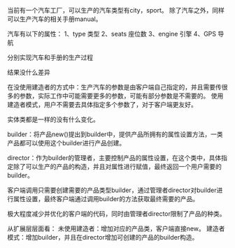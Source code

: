 当前有一个汽车工厂，可以生产的汽车类型有city，sport。
除了汽车之外，同样可以生产汽车的相关手册manual。

汽车有以下的属性：
1、type 类型
2、seats 座位数
3、engine 引擎
4、GPS 导航

分别实现汽车和手册的生产过程

结果没什么差异

在没使用建造者的方式中：生产汽车的参数是由客户端自己指定的，并且需要传很多的参数，实际工作中可能需要更多的参数，可能有部分参数是不需要的。
使用建造者模式，用户不需要去具体指定多个参数了，对于客户端更友好。

实体类都是一样的没有什么变化。

builder：将产品new()提出到builder中，提供产品所拥有的属性设置方法，一类产品都可以使用这个builder进行产品创建。

director：作为builder的管理者，主要控制产品的属性设置，在这个类中，具体指定除了可以生产的产品的构造，并且对属性进行赋值，最终返回一个用户需要的builder。

客户端调用只需要创建需要的产品类型builder，通过管理者director对builder进行属性设置，最终客户端通过调用builder的方法获取最终需要的产品。

极大程度减少并优化的客户端的代码，同时由管理者director限制了产品的种类。

从扩展层层面看：
未使用建造者：增加对应的产品类，客户端直接new。
建造者模式：增加builder，并且在director增加可创建的产品的builder构造。




